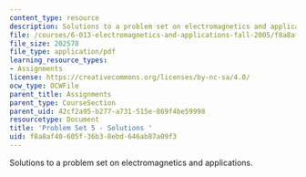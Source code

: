 ```yaml
---
content_type: resource
description: Solutions to a problem set on electromagnetics and applications.
file: /courses/6-013-electromagnetics-and-applications-fall-2005/f8a8af40605f36b38ebd646ab87a09f3_ps5_solution.pdf
file_size: 202578
file_type: application/pdf
learning_resource_types:
- Assignments
license: https://creativecommons.org/licenses/by-nc-sa/4.0/
ocw_type: OCWFile
parent_title: Assignments
parent_type: CourseSection
parent_uid: 42cf2a95-b277-a731-515e-869f4be59998
resourcetype: Document
title: 'Problem Set 5 - Solutions '
uid: f8a8af40-605f-36b3-8ebd-646ab87a09f3
---
```

Solutions to a problem set on electromagnetics and applications.